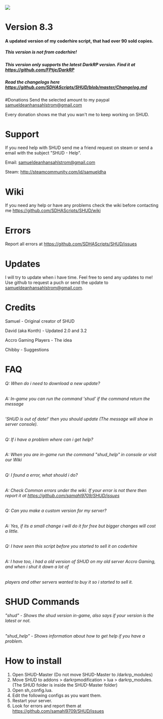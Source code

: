 ![](http://i.imgur.com/dGJesJY.png)

# Version 8.3

#### A updated version of my coderhire script, that had over 90 sold copies.

##### This version is not from coderhire!

##### This version only supports the latest DarkRP version. Find it at https://github.com/FPtje/DarkRP


##### Read the changelogs here https://github.com/SDHAScripts/SHUD/blob/master/Changelog.md
#Donations
Send the selected amount to my paypal samueldeanhansahlstrom@gmail.com


Every donation shows me that you wan't me to keep working on SHUD.

# Support
If you need help with SHUD send me a friend request on steam or send a email with the subject "SHUD - Help".

Email: samueldeanhansahlstrom@gmail.com

Steam: http://steamcommunity.com/id/samueldha

# Wiki
If you need any help or have any problems check the wiki before contacting me https://github.com/SDHAScripts/SHUD/wiki

# Errors
Report all errors at https://github.com/SDHAScripts/SHUD/issues

# Updates
I will try to update when i have time. Feel free to send any updates to me!
Use github to request a puch or send the update to samueldeanhansahlstrom@gmail.com.

# Credits
Samuel - Original creator of SHUD

David (aka Konth) - Updated 2.0 and 3.2

Accro Gaming Players - The idea

Chibby - Suggestions

# FAQ
###### Q: When do i need to download a new update?
###### A: In-game you can run the command 'shud' if the command return the message
###### 'SHUD is out of date!' then you should update (The message will show in server console).

###### Q: If i have a problem where can i get help?
###### A: When you are in-game run the command "shud_help" in console or visit our Wiki

###### Q: I found a error, what should i do?
###### A: Check Common errors under the wiki. If your error is not there then report it at https://github.com/samahl9709/SHUD/issues

###### Q: Can you make a custom version for my server?
###### A: Yes, if its a small change i will do it for free but bigger changes will cost a little.

###### Q: I have seen this script before you started to sell it on coderhire
###### A: I have too, i had a old version of SHUD on my old server Accro Gaming, and when i shut it down a lot of
###### players and other servers wanted to buy it so i started to sell it.

# SHUD Commands
###### "shud" - Shows the shud version in-game, also says if your version is the latest or not.
###### "shud_help" - Shows information about how to get help if you have a problem.

# How to install
1. Open SHUD-Master (Do not move SHUD-Master to /darkrp_modules)
1. Move SHUD to addons > darkrpmodification > lua > darkrp_modules. (The SHUD folder is inside the SHUD-Master folder)
2. Open sh_config.lua.
3. Edit the following configs as you want them.
4. Restart your server.
5. Look for errors and report them at https://github.com/samahl9709/SHUD/issues
